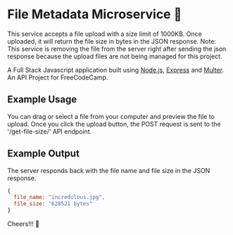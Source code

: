 # File Metadata Microservice :file_folder:

This service accepts a file upload with a size limit of 1000KB. Once uploaded, it will return the file size in bytes in the JSON response. Note: This service is removing the file from the server right after sending the json response because the upload files are not being managed for this project.  


A Full Stack Javascript application built using [Node.js](https://nodejs.org/), [Express](https://expressjs.com/) and [Multer](https://www.npmjs.com/package/multer).
An API Project for FreeCodeCamp.

## Example Usage
You can drag or select a file from your computer and preview the file to upload. Once you click the upload button, the POST request is sent to the '/get-file-size/' API endpoint.

## Example Output

The server responds back with the file name and file size in the JSON response.

```javascript
{ 
  file_name: "incredulous.jpg", 
  file_size: "628521 bytes"
}
```


Cheers!!! :black_heart:
